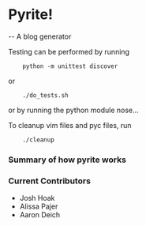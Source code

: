 
# Pyrite!

-- A blog generator 


Testing can be performed by running 

        python -m unittest discover
        
or

        ./do_tests.sh

or by running the python module nose...

To cleanup vim files and pyc files, run
    
        ./cleanup

### Summary of how pyrite works




### Current Contributors 

  * Josh Hoak
  * Alissa Pajer 
  * Aaron Deich

